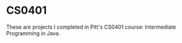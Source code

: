 # CS0401

These are projects I completed in Pitt's CS0401 course: Intermediate Programming in Java.
